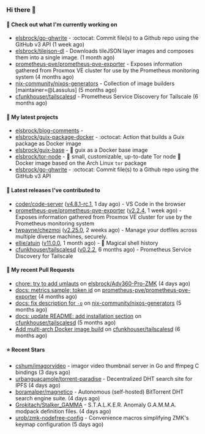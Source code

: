 ### Hi there 👋

#### 👷 Check out what I'm currently working on

- [elsbrock/go-ghwrite](https://github.com/elsbrock/go-ghwrite) - :octocat: Commit file(s) to a Github repo using the GitHub v3 API (1 week ago)
- [elsbrock/tilejson-dl](https://github.com/elsbrock/tilejson-dl) - Downloads tileJSON layer images and composes them into a single image. (1 month ago)
- [prometheus-pve/prometheus-pve-exporter](https://github.com/prometheus-pve/prometheus-pve-exporter) - Exposes information gathered from Proxmox VE cluster for use by the Prometheus monitoring system (4 months ago)
- [nix-community/nixos-generators](https://github.com/nix-community/nixos-generators) - Collection of image builders [maintainer=@Lassulus] (5 months ago)
- [cfunkhouser/tailscalesd](https://github.com/cfunkhouser/tailscalesd) - Prometheus Service Discovery for Tailscale (6 months ago)

#### 🌱 My latest projects

- [elsbrock/blog-comments](https://github.com/elsbrock/blog-comments) - 
- [elsbrock/guix-package-docker](https://github.com/elsbrock/guix-package-docker) - :octocat: Action that builds a Guix package as Docker image
- [elsbrock/guix-base](https://github.com/elsbrock/guix-base) - :whale: guix as a Docker base image
- [elsbrock/tor-node](https://github.com/elsbrock/tor-node) - :rocket: small, customizable, up-to-date Tor node :whale: Docker image based on the Arch Linux `tor` package
- [elsbrock/go-ghwrite](https://github.com/elsbrock/go-ghwrite) - :octocat: Commit file(s) to a Github repo using the GitHub v3 API

#### 🔭 Latest releases I've contributed to

- [coder/code-server](https://github.com/coder/code-server) ([v4.8.1-rc.1](https://github.com/coder/code-server/releases/tag/v4.8.1-rc.1), 1 day ago) - VS Code in the browser
- [prometheus-pve/prometheus-pve-exporter](https://github.com/prometheus-pve/prometheus-pve-exporter) ([v2.2.4](https://github.com/prometheus-pve/prometheus-pve-exporter/releases/tag/v2.2.4), 1 week ago) - Exposes information gathered from Proxmox VE cluster for use by the Prometheus monitoring system
- [twpayne/chezmoi](https://github.com/twpayne/chezmoi) ([v2.25.0](https://github.com/twpayne/chezmoi/releases/tag/v2.25.0), 2 weeks ago) - Manage your dotfiles across multiple diverse machines, securely.
- [ellie/atuin](https://github.com/ellie/atuin) ([v11.0.0](https://github.com/ellie/atuin/releases/tag/v11.0.0), 1 month ago) - 🐢 Magical shell history
- [cfunkhouser/tailscalesd](https://github.com/cfunkhouser/tailscalesd) ([v0.2.2](https://github.com/cfunkhouser/tailscalesd/releases/tag/v0.2.2), 6 months ago) - Prometheus Service Discovery for Tailscale

#### 🔨 My recent Pull Requests

- [chore: try to add umlauts](https://github.com/elsbrock/Adv360-Pro-ZMK/pull/1) on [elsbrock/Adv360-Pro-ZMK](https://github.com/elsbrock/Adv360-Pro-ZMK) (4 days ago)
- [docs: metrics sample; token id](https://github.com/prometheus-pve/prometheus-pve-exporter/pull/114) on [prometheus-pve/prometheus-pve-exporter](https://github.com/prometheus-pve/prometheus-pve-exporter) (4 months ago)
- [docs: fix description for `-o`](https://github.com/nix-community/nixos-generators/pull/154) on [nix-community/nixos-generators](https://github.com/nix-community/nixos-generators) (5 months ago)
- [docs: update README: add installation section](https://github.com/cfunkhouser/tailscalesd/pull/9) on [cfunkhouser/tailscalesd](https://github.com/cfunkhouser/tailscalesd) (5 months ago)
- [Add multi-arch Docker image build](https://github.com/cfunkhouser/tailscalesd/pull/8) on [cfunkhouser/tailscalesd](https://github.com/cfunkhouser/tailscalesd) (6 months ago)

#### ⭐ Recent Stars

- [cshum/imagorvideo](https://github.com/cshum/imagorvideo) - imagor video thumbnail server in Go and ffmpeg C bindings (3 days ago)
- [urbanguacamole/torrent-paradise](https://github.com/urbanguacamole/torrent-paradise) - Decentralized DHT search site for IPFS (4 days ago)
- [boramalper/magnetico](https://github.com/boramalper/magnetico) - Autonomous (self-hosted) BitTorrent DHT search engine suite. (4 days ago)
- [Grokitach/Stalker_GAMMA](https://github.com/Grokitach/Stalker_GAMMA) - S.T.A.L.K.E.R. Anomaly G.A.M.M.A. modpack definition files. (4 days ago)
- [urob/zmk-nodefree-config](https://github.com/urob/zmk-nodefree-config) - Convenience macros simplifying ZMK&#39;s keymap configuration (5 days ago)
